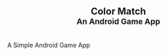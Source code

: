 <h2 align='center'>Color Match<br><sub align='center'>An Android Game App</sub></h2>
<br>
A Simple Android Game App

<h2 align='center'></h2>
<br>
